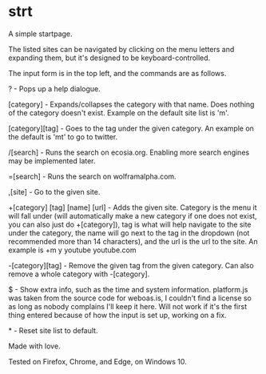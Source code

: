 # strt
A simple startpage.

The listed sites can be navigated by clicking on the menu letters and expanding them, but it's designed to be keyboard-controlled.

The input form is in the top left, and the commands are as follows.

? - Pops up a help dialogue.

[category] - Expands/collapses the category with that name. Does nothing of the category doesn't exist. Example on the default site list is 'm'.

[category][tag] - Goes to the tag under the given category. An example on the default is 'mt' to go to twitter.

/[search] - Runs the search on ecosia.org. Enabling more search engines may be implemented later.

=[search] - Runs the search on wolframalpha.com.

,[site] - Go to the given site.

+[category] [tag] [name] [url] - Adds the given site. Category is the menu it will fall under (will automatically make a new category if one does not exist, you can also just do +[category]), tag is what will help navigate to the site under the category, the name will go next to the tag in the dropdown (not recommended more than 14 characters), and the url is the url to the site. An example is +m y youtube youtube.com

-[category][tag] - Remove the given tag from the given category. Can also remove a whole category with -[category].

$ - Show extra info, such as the time and system information. platform.js was taken from the source code for weboas.is, I couldn't find a license so as long as nobody complains I'll keep it here. Will not work if it's the first thing entered because of how the input is set up, working on a fix.

\* - Reset site list to default.

Made with love.

Tested on Firefox, Chrome, and Edge, on Windows 10. 
